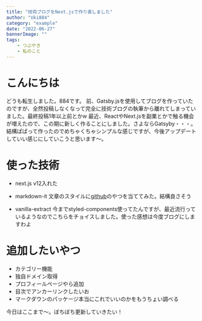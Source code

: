 ```yaml
---
title: "技術ブログをNext.jsで作り直しました"
author: "Uki884"
category: "example"
date: "2022-06-27"
bannerImage: ""
tags:
    - つぶやき
    - 私のこと
---
```


# こんにちは
どうも転生しました。884です。
前、Gatsby.jsを使用してブログを作っていたのですが、全然投稿しなくなって完全に技術ブログの執筆から離れてしまっていました。最終投稿1年以上前とかw
最近、ReactやNext.jsを副業とかで触る機会が増えたので、この期に新しく作ることにしました。さよならGatsyby・・・。
結構ぱぱって作ったのでめちゃくちゃシンプルな感じですが、今後アップデートしていい感じにしていこうと思います〜。

# 使った技術
- next.js
v12入れた

- markdown-it
文章のスタイルに[github](https://github.com/sindresorhus/github-markdown-css)のやつを当ててみた。結構良さそう

- vanilla-extract
今までstyled-components使ってたんですが、最近流行っているようなのでこちらをチョイスしました。使った感想は今度ブログにしますわよ

# 追加したいやつ
- カテゴリー機能
- 独自ドメイン取得
- プロフィールページやら追加
- 目次でアンカーリンクしたいお
- マークダウンのパッケージ本当にこれでいいのかをもうちょい調べる

今日はここまで〜。ぼちぼち更新していきたい！